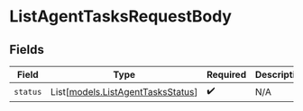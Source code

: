 # ListAgentTasksRequestBody


## Fields

| Field                                                                  | Type                                                                   | Required                                                               | Description                                                            |
| ---------------------------------------------------------------------- | ---------------------------------------------------------------------- | ---------------------------------------------------------------------- | ---------------------------------------------------------------------- |
| `status`                                                               | List[[models.ListAgentTasksStatus](../models/listagenttasksstatus.md)] | :heavy_check_mark:                                                     | N/A                                                                    |